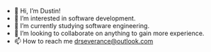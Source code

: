 - 👋 Hi, I’m Dustin!
- 👀 I’m interested in software development.  
- 🌱 I’m currently studying software engineering.
- 💞️ I’m looking to collaborate on anything to  gain more experience.
- 📫 How to reach me drseverance@outlook.com

<!---
Drseverance/Drseverance is a ✨ special ✨ repository because its `README.md` (this file) appears on your GitHub profile.
You can click the Preview link to take a look at your changes.
--->
